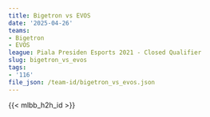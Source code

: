 ```yaml
---
title: Bigetron vs EVOS
date: '2025-04-26'
teams:
- Bigetron
- EVOS
league: Piala Presiden Esports 2021 - Closed Qualifier
slug: bigetron_vs_evos
tags:
- '116'
file_json: /team-id/bigetron_vs_evos.json
---
```


{{< mlbb_h2h_id >}}
